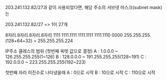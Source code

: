 
203.241.132.82/27과 같이 사용되었다면, 
해당 주소의 서브넷 마스크(subnet mask)는

203.241.132.82/27 => 1이 27개

8자리.8자리.8자리.8자리
1111 1111.1111 1111.1111 1111.1110 0000
255.255.255.(128+64+32)
= 255.255.255.224


IP주소 클래스의 범위 (첫번째 옥텟 값으로 결정)
A : 1.0.0.0 ~ 126.255.255.255(1~126)
B : 128.0.0.0 ~ 191.255.255.255(128~191)
C : 192.0.0.0 ~ 223.255.255.255(192~223)

첫번째 자리 이진수로 나타냈을때
A : 0으로 시작
B : 10으로 시작 
C : 110으로 시작 


